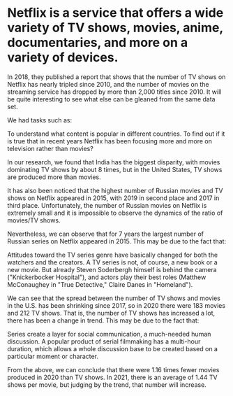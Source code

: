 # Netflix is a service that offers a wide variety of TV shows, movies, anime, documentaries, and more on a variety of devices.

In 2018, they published a report that
 shows that the number of TV shows on Netflix has nearly tripled since 2010, and the number of movies on the streaming service has dropped by more than 2,000 titles since 2010. It will be quite interesting to see what else can be gleaned from the same data set.

We had tasks such as:

To understand what content is popular in different countries. To find out if it is true that in recent years Netflix has been focusing more and more on television rather than movies?

In our research, we found that India has the biggest disparity, with movies dominating TV shows by about 8 times, but in the United States, TV shows are produced more than movies.

It has also been noticed that the highest number of Russian movies and TV shows on Netflix appeared in 2015, with 2019 in second place and 2017 in third place. Unfortunately, the number of Russian movies on Netflix is extremely small and it is impossible to observe the dynamics of the ratio of movies/TV shows.

Nevertheless, we can observe that for 7 years the largest number of Russian series on Netflix appeared in 2015. This may be due to the fact that:

Attitudes toward the TV series genre have basically changed for both the watchers and the creators. A TV series is not, of course, a new book or a new movie. But already Steven Soderbergh himself is behind the camera ("Knickerbocker Hospital"), and actors play their best roles (Matthew McConaughey in "True Detective," Claire Danes in "Homeland").

We can see that the spread between the number of TV shows and movies in the U.S. has been shrinking since 2017, so in 2020 there were 183 movies and 212 TV shows. That is, the number of TV shows has increased a lot, there has been a change in trend. This may be due to the fact that:

Series create a layer for social communication, a much-needed human discussion. A popular product of serial filmmaking has a multi-hour duration, which allows a whole discussion base to be created based on a particular moment or character.

From the above, we can conclude that there were 1.16 times fewer movies produced in 2020 than TV shows. In 2021, there is an average of 1.44 TV shows per movie, but judging by the trend, that number will increase.

